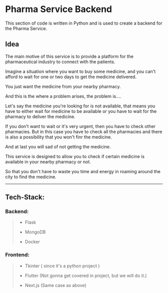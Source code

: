 # Pharma Service Backend

This section of code is written in Python and is used to create a backend for the Pharma Service.

## Idea

The main motive of this service is to provide a platform for the pharmaceutical industry to connect with the patients.

Imagine a situation where you want to buy some medicine, and you can't afford to wait for one or two days to get the medicine delivered.

You just want the medicine from your nearby pharmacy. 

And this is the where a problem arises, the problem is....

Let's say the medicine you're looking for is not available, that means you have to either wait for medicine to be available or you have to wait for the pharmacy to deliver the medicine.

If you don't want to wait or it's very urgent, then you have to check other pharmacies. But in this case you have to check all the pharmacies and there is also a possibility that you won't finr the medicine.

And at last you will sad of not getting the medicine.

This service is designed to allow you to check if certain medicine is available in your nearby pharmacy or not.

So that you don't have to waste you time and energy in roaming around the city to find the medicine.

___

## Tech-Stack:

### Backend:
>- Flask
>
>- MongoDB
>
>- Docker
>

### Frontend:
>- Tkinter ( since it's a python project )
>
>- Flutter (Not gonna get covered in project, but we will do it.)
>
>- Next.js (Same case as above)


